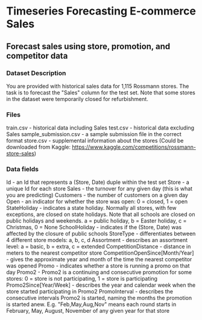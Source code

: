 # Timeseries Forecasting E-commerce Sales
## Forecast sales using store, promotion, and competitor data
### Dataset Description
You are provided with historical sales data for 1,115 Rossmann stores. The task is to forecast the "Sales" column for the test set.
Note that some stores in the dataset were temporarily closed for refurbishment.
### Files
train.csv - historical data including Sales
test.csv - historical data excluding Sales
sample_submission.csv - a sample submission file in the correct format
store.csv - supplemental information about the stores
(Could be downloaded from Kaggle: https://www.kaggle.com/competitions/rossmann-store-sales)
### Data fields
Id - an Id that represents a (Store, Date) duple within the test set
Store - a unique Id for each store
Sales - the turnover for any given day (this is what you are predicting)
Customers - the number of customers on a given day
Open - an indicator for whether the store was open: 0 = closed, 1 = open
StateHoliday - indicates a state holiday. Normally all stores, with few exceptions, are closed on state holidays. Note that all schools are closed on public holidays and weekends.                 a = public holiday, b = Easter holiday, c = Christmas, 0 = None
SchoolHoliday - indicates if the (Store, Date) was affected by the closure of public schools
StoreType - differentiates between 4 different store models: a, b, c, d
Assortment - describes an assortment level: a = basic, b = extra, c = extended
CompetitionDistance - distance in meters to the nearest competitor store
CompetitionOpenSince[Month/Year] - gives the approximate year and month of the time the nearest competitor was opened
Promo - indicates whether a store is running a promo on that day
Promo2 - Promo2 is a continuing and consecutive promotion for some stores: 0 = store is not participating, 1 = store is participating
Promo2Since[Year/Week] - describes the year and calendar week when the store started participating in Promo2
PromoInterval - describes the consecutive intervals Promo2 is started, naming the months the promotion is started anew. E.g. "Feb,May,Aug,Nov" means each round starts in February,                 May, August, November of any given year for that store
